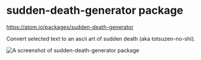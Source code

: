# sudden-death-generator package

https://atom.io/packages/sudden-death-generator

Convert selected text to an ascii art of sudden death (aka totsuzen-no-shi).

![A screenshot of sudden-death-generator package](https://raw.githubusercontent.com/oinume/atom-sudden-death-generator/master/atom-sudden-death-generator.gif)
